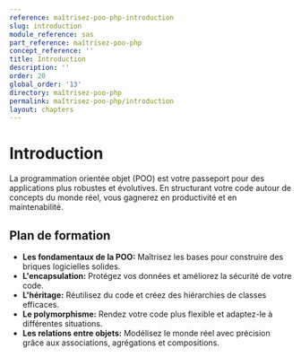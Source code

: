 ```yaml
---
reference: maîtrisez-poo-php-introduction
slug: introduction
module_reference: sas
part_reference: maîtrisez-poo-php
concept_reference: ''
title: Introduction
description: ''
order: 20
global_order: '13'
directory: maîtrisez-poo-php
permalink: maîtrisez-poo-php/introduction
layout: chapters
---
```



# Introduction

La programmation orientée objet (POO) est votre passeport pour des applications plus robustes et évolutives. En structurant votre code autour de concepts du monde réel, vous gagnerez en productivité et en maintenabilité.

## Plan de formation

* **Les fondamentaux de la POO:** Maîtrisez les bases pour construire des briques logicielles solides.
* **L'encapsulation:** Protégez vos données et améliorez la sécurité de votre code.
* **L'héritage:** Réutilisez du code et créez des hiérarchies de classes efficaces.
* **Le polymorphisme:** Rendez votre code plus flexible et adaptez-le à différentes situations.
* **Les relations entre objets:** Modélisez le monde réel avec précision grâce aux associations, agrégations et compositions.


